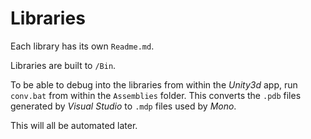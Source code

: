 # Libraries

Each library has its own `Readme.md`.

Libraries are built to `/Bin`.

To be able to debug into the libraries from within the *Unity3d* app, run `conv.bat` from within the `Assemblies` folder. This converts the `.pdb` files generated by *Visual Studio* to `.mdp` files used by *Mono*. 

This will all be automated later.




